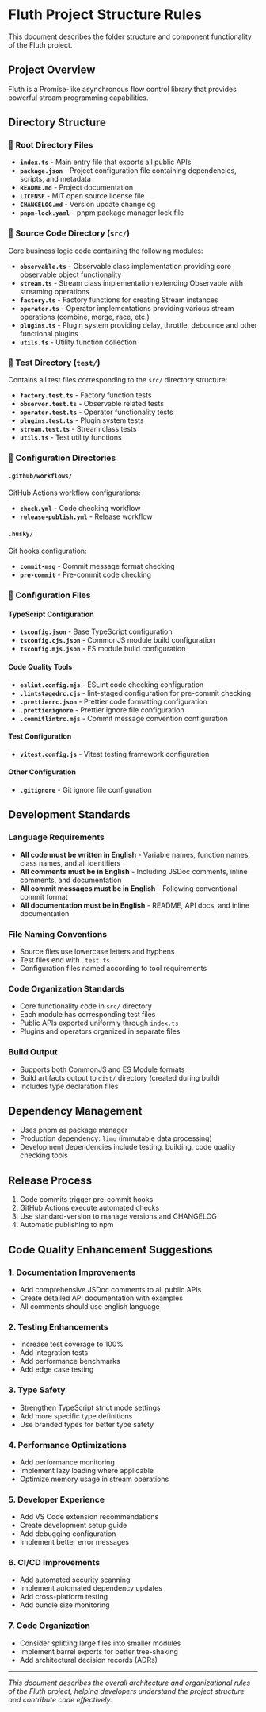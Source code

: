# Fluth Project Structure Rules

This document describes the folder structure and component functionality of the Fluth project.

## Project Overview

Fluth is a Promise-like asynchronous flow control library that provides powerful stream programming capabilities.

## Directory Structure

### 📁 Root Directory Files

- **`index.ts`** - Main entry file that exports all public APIs
- **`package.json`** - Project configuration file containing dependencies, scripts, and metadata
- **`README.md`** - Project documentation
- **`LICENSE`** - MIT open source license file
- **`CHANGELOG.md`** - Version update changelog
- **`pnpm-lock.yaml`** - pnpm package manager lock file

### 📁 Source Code Directory (`src/`)

Core business logic code containing the following modules:

- **`observable.ts`** - Observable class implementation providing core observable object functionality
- **`stream.ts`** - Stream class implementation extending Observable with streaming operations
- **`factory.ts`** - Factory functions for creating Stream instances
- **`operator.ts`** - Operator implementations providing various stream operations (combine, merge, race, etc.)
- **`plugins.ts`** - Plugin system providing delay, throttle, debounce and other functional plugins
- **`utils.ts`** - Utility function collection

### 📁 Test Directory (`test/`)

Contains all test files corresponding to the `src/` directory structure:

- **`factory.test.ts`** - Factory function tests
- **`observer.test.ts`** - Observable related tests
- **`operator.test.ts`** - Operator functionality tests
- **`plugins.test.ts`** - Plugin system tests
- **`stream.test.ts`** - Stream class tests
- **`utils.ts`** - Test utility functions

### 📁 Configuration Directories

#### `.github/workflows/`

GitHub Actions workflow configurations:

- **`check.yml`** - Code checking workflow
- **`release-publish.yml`** - Release workflow

#### `.husky/`

Git hooks configuration:

- **`commit-msg`** - Commit message format checking
- **`pre-commit`** - Pre-commit code checking

### 📁 Configuration Files

#### TypeScript Configuration

- **`tsconfig.json`** - Base TypeScript configuration
- **`tsconfig.cjs.json`** - CommonJS module build configuration
- **`tsconfig.mjs.json`** - ES module build configuration

#### Code Quality Tools

- **`eslint.config.mjs`** - ESLint code checking configuration
- **`.lintstagedrc.cjs`** - lint-staged configuration for pre-commit checking
- **`.prettierrc.json`** - Prettier code formatting configuration
- **`.prettierignore`** - Prettier ignore file configuration
- **`.commitlintrc.mjs`** - Commit message convention configuration

#### Test Configuration

- **`vitest.config.js`** - Vitest testing framework configuration

#### Other Configuration

- **`.gitignore`** - Git ignore file configuration

## Development Standards

### Language Requirements

- **All code must be written in English** - Variable names, function names, class names, and all identifiers
- **All comments must be in English** - Including JSDoc comments, inline comments, and documentation
- **All commit messages must be in English** - Following conventional commit format
- **All documentation must be in English** - README, API docs, and inline documentation

### File Naming Conventions

- Source files use lowercase letters and hyphens
- Test files end with `.test.ts`
- Configuration files named according to tool requirements

### Code Organization Standards

- Core functionality code in `src/` directory
- Each module has corresponding test files
- Public APIs exported uniformly through `index.ts`
- Plugins and operators organized in separate files

### Build Output

- Supports both CommonJS and ES Module formats
- Build artifacts output to `dist/` directory (created during build)
- Includes type declaration files

## Dependency Management

- Uses pnpm as package manager
- Production dependency: `limu` (immutable data processing)
- Development dependencies include testing, building, code quality checking tools

## Release Process

1. Code commits trigger pre-commit hooks
2. GitHub Actions execute automated checks
3. Use standard-version to manage versions and CHANGELOG
4. Automatic publishing to npm

## Code Quality Enhancement Suggestions

### 1. Documentation Improvements

- Add comprehensive JSDoc comments to all public APIs
- Create detailed API documentation with examples
- All comments should use english language

### 2. Testing Enhancements

- Increase test coverage to 100%
- Add integration tests
- Add performance benchmarks
- Add edge case testing

### 3. Type Safety

- Strengthen TypeScript strict mode settings
- Add more specific type definitions
- Use branded types for better type safety

### 4. Performance Optimizations

- Add performance monitoring
- Implement lazy loading where applicable
- Optimize memory usage in stream operations

### 5. Developer Experience

- Add VS Code extension recommendations
- Create development setup guide
- Add debugging configuration
- Implement better error messages

### 6. CI/CD Improvements

- Add automated security scanning
- Implement automated dependency updates
- Add cross-platform testing
- Add bundle size monitoring

### 7. Code Organization

- Consider splitting large files into smaller modules
- Implement barrel exports for better tree-shaking
- Add architectural decision records (ADRs)

---

_This document describes the overall architecture and organizational rules of the Fluth project, helping developers understand the project structure and contribute code effectively._
